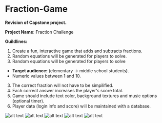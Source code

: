 # Fraction-Game

**Revision of Capstone project.**

**Project Name:** Fraction Challenge

**Guildlines:**

1. Create a fun, interactive game that adds and subtracts fractions.
2. Random equations will be generated for players to solve. 
2. Random equations will be generated for players to solve
  - **Target audience:** (elementary -> middle school students).
  - Numeric values between 1 and 10.
3. The correct fraction will not have to be simpilified.
4. Each correct answer increases the player's score total.
5. Game should include text color, background textures and music options (optional timer).
6. Player data (login info and score) will be maintained with a database.

![alt text](https://puu.sh/GYVXa/da61319653.png)
![alt text](https://puu.sh/GYVWM/fa63927953.png)
![alt text](https://puu.sh/GYWkB/a849c99446.png)
![alt text](https://puu.sh/GYWkX/be1af07a40.png)
![alt text](https://puu.sh/GYWlQ/269559702f.png)

